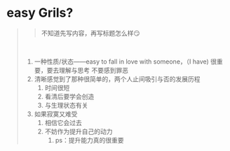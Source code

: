 # easy Grils?

> > 不知道先写内容，再写标题怎么样😏
>
> ‌
>
> 1. 一种性质/状态——easy to fall in love with someone，（I have\) 很重要，要去理解与思考 不要感到罪恶
> 2. 清晰感觉到了那种很简单的，两个人止间吸引与否的发展历程
>    1. 时间很短
>    2. 看清后要学会创造
>    3. 与生理状态有关
> 3. 如果寂寞又难受
>    1. 相信它会过去
>    2. 不妨作为提升自己的动力
>       1. ps：提升能力真的很重要

